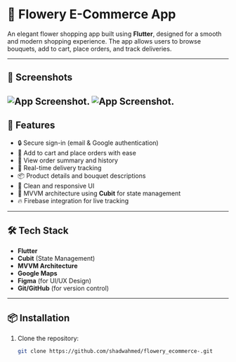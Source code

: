 # 🌸 Flowery E-Commerce App

An elegant flower shopping app built using **Flutter**, designed for a smooth and modern shopping experience. The app allows users to browse bouquets, add to cart, place orders, and track deliveries.


---

## 📱 Screenshots

![App Screenshot](https://github.com/user-attachments/assets/b87ea51f-d3b3-4d0f-8198-73d47751cd87).
![App Screenshot](https://github.com/user-attachments/assets/fc3fdbf9-17cf-4c48-855b-20121127ef60).
---

## 🚀 Features

- 🔒 Secure sign-in (email & Google authentication)
- 🛒 Add to cart and place orders with ease
- 🧾 View order summary and history
- 🚚 Real-time delivery tracking
- 📦 Product details and bouquet descriptions
- 📱 Clean and responsive UI
- 📂 MVVM architecture using **Cubit** for state management
- 🔥 Firebase integration for live tracking

---

## 🛠️ Tech Stack

- **Flutter**
- **Cubit** (State Management)
- **MVVM Architecture**
- **Google Maps**
- **Figma** (for UI/UX Design)
- **Git/GitHub** (for version control)

---

## 📦 Installation

1. Clone the repository:
   ```bash
   git clone https://github.com/shadwahmed/flowery_ecommerce-.git
